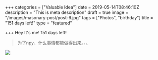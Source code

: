 +++
categories = ["Valuable Idea"]
date = 2019-05-14T08:46:10Z
description = "This is meta description"
draft = true
image = "/images/masonary-post/post-6.jpg"
tags = ["Photos", "birthday"]
title = "151 days left!"
type = "featured"

+++
Hey It's me! 151 days left!

> 为了npy，什么事情都能做得出来。。。

![](/images/IMG_0294(20200512-222815).JPG)